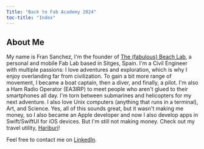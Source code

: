 ```yaml
---
Title: "Back to Fab Academy 2024"
toc-title: "Index"
---
```

## About Me
My name is Fran Sanchez, I'm the founder of [The (fabulous) Beach Lab](http://beachlab.org), a personal and mobile Fab Lab based in Sitges, Spain. I'm a Civil Engineer with multiple passions: I love adventures and exploration, which is why I enjoy overlanding far from civilization. To gain a bit more range of movement, I became a boat captain, then a diver, and finally, a pilot. I'm also a Ham Radio Operator (EA3IRP) to meet people who aren't glued to their smartphones all day. I'm torn between submarines and helicopters for my next adventure. I also love Unix computers (anything that runs in a terminal), Art, and Science. Yes, all of this sounds great, but it wasn't making me money, so I also became an Apple developer and now I also develop apps in Swift/SwiftUI for iOS devices. But I'm still not making money. Check out my travel utility, [Hariburi](https://apps.apple.com/us/app/hariburi/id1599749190)!

Feel free to contact me on [LinkedIn](https://www.linkedin.com/in/fsancheza/).

